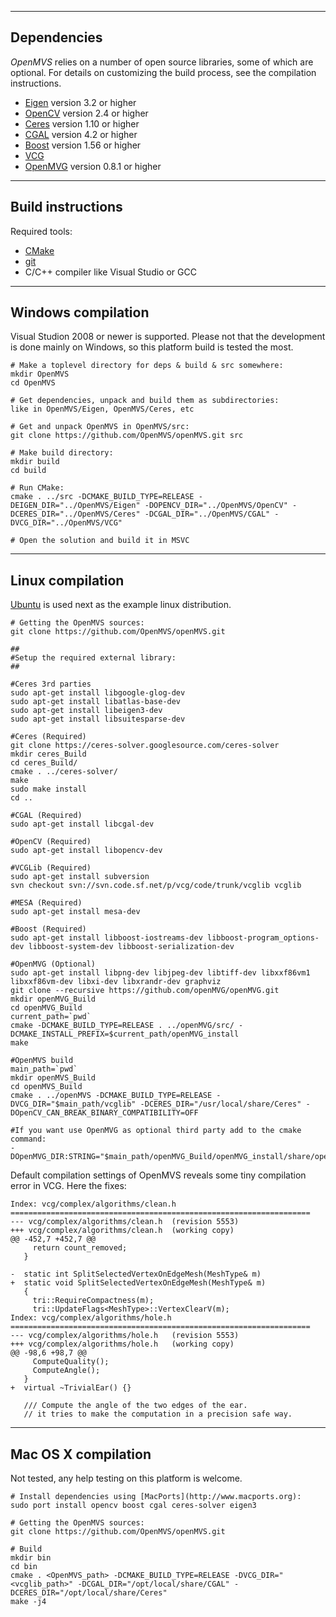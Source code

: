 ------------
Dependencies
------------

*OpenMVS* relies on a number of open source libraries, some of which are optional. For details on customizing the build process, see the compilation instructions.
* [Eigen](http://eigen.tuxfamily.org) version 3.2 or higher
* [OpenCV](http://opencv.org) version 2.4 or higher
* [Ceres](http://ceres-solver.org) version 1.10 or higher
* [CGAL](http://www.cgal.org) version 4.2 or higher
* [Boost](http://www.boost.org) version 1.56 or higher
* [VCG](http://vcg.isti.cnr.it/vcglib)
* [OpenMVG](https://github.com/openMVG/openMVG) version 0.8.1 or higher

------------------
Build instructions
------------------

Required tools:
* [CMake](http://www.cmake.org)
* [git](https://git-scm.com)
* C/C++ compiler like Visual Studio or GCC

-------------------
Windows compilation
-------------------

Visual Studion 2008 or newer is supported. Please not that the development is done mainly on Windows, so this platform build is tested the most.

```
# Make a toplevel directory for deps & build & src somewhere:
mkdir OpenMVS
cd OpenMVS

# Get dependencies, unpack and build them as subdirectories:
like in OpenMVS/Eigen, OpenMVS/Ceres, etc

# Get and unpack OpenMVS in OpenMVS/src:
git clone https://github.com/OpenMVS/openMVS.git src

# Make build directory:
mkdir build
cd build

# Run CMake:
cmake . ../src -DCMAKE_BUILD_TYPE=RELEASE -DEIGEN_DIR="../OpenMVS/Eigen" -DOPENCV_DIR="../OpenMVS/OpenCV" -DCERES_DIR="../OpenMVS/Ceres" -DCGAL_DIR="../OpenMVS/CGAL" -DVCG_DIR="../OpenMVS/VCG"

# Open the solution and build it in MSVC
```

-----------------
Linux compilation
-----------------

[Ubuntu](http://www.ubuntu.com) is used next as the example linux distribution.

```
# Getting the OpenMVS sources:
git clone https://github.com/OpenMVS/openMVS.git

##
#Setup the required external library:
##

#Ceres 3rd parties
sudo apt-get install libgoogle-glog-dev
sudo apt-get install libatlas-base-dev
sudo apt-get install libeigen3-dev
sudo apt-get install libsuitesparse-dev

#Ceres (Required)
git clone https://ceres-solver.googlesource.com/ceres-solver
mkdir ceres_Build
cd ceres_Build/
cmake . ../ceres-solver/
make
sudo make install
cd ..

#CGAL (Required)
sudo apt-get install libcgal-dev

#OpenCV (Required)
sudo apt-get install libopencv-dev

#VCGLib (Required)
sudo apt-get install subversion
svn checkout svn://svn.code.sf.net/p/vcg/code/trunk/vcglib vcglib

#MESA (Required)
sudo apt-get install mesa-dev

#Boost (Required)
sudo apt-get install libboost-iostreams-dev libboost-program_options-dev libboost-system-dev libboost-serialization-dev

#OpenMVG (Optional)
sudo apt-get install libpng-dev libjpeg-dev libtiff-dev libxxf86vm1 libxxf86vm-dev libxi-dev libxrandr-dev graphviz
git clone --recursive https://github.com/openMVG/openMVG.git
mkdir openMVG_Build
cd openMVG_Build
current_path=`pwd`
cmake -DCMAKE_BUILD_TYPE=RELEASE . ../openMVG/src/ -DCMAKE_INSTALL_PREFIX=$current_path/openMVG_install
make

#OpenMVS build
main_path=`pwd`
mkdir openMVS_Build
cd openMVS_Build
cmake . ../openMVS -DCMAKE_BUILD_TYPE=RELEASE -DVCG_DIR="$main_path/vcglib" -DCERES_DIR="/usr/local/share/Ceres" -DOpenCV_CAN_BREAK_BINARY_COMPATIBILITY=OFF

#If you want use OpenMVG as optional third party add to the cmake command:
-DOpenMVG_DIR:STRING="$main_path/openMVG_Build/openMVG_install/share/openMVG/cmake/"
```

Default compilation settings of OpenMVS reveals some tiny compilation error in VCG. Here the fixes:

```
Index: vcg/complex/algorithms/clean.h
===================================================================
--- vcg/complex/algorithms/clean.h	(revision 5553)
+++ vcg/complex/algorithms/clean.h	(working copy)
@@ -452,7 +452,7 @@
     return count_removed;
   }
 
-  static int SplitSelectedVertexOnEdgeMesh(MeshType& m)
+  static void SplitSelectedVertexOnEdgeMesh(MeshType& m)
   {
     tri::RequireCompactness(m);
     tri::UpdateFlags<MeshType>::VertexClearV(m);
Index: vcg/complex/algorithms/hole.h
===================================================================
--- vcg/complex/algorithms/hole.h	(revision 5553)
+++ vcg/complex/algorithms/hole.h	(working copy)
@@ -98,6 +98,7 @@
     ComputeQuality();
     ComputeAngle();
   }
+  virtual ~TrivialEar() {}
 
   /// Compute the angle of the two edges of the ear.
   // it tries to make the computation in a precision safe way.
```

--------------------
Mac OS X compilation
--------------------

Not tested, any help testing on this platform is welcome.

```
# Install dependencies using [MacPorts](http://www.macports.org):
sudo port install opencv boost cgal ceres-solver eigen3

# Getting the OpenMVS sources:
git clone https://github.com/OpenMVS/openMVS.git

# Build
mkdir bin
cd bin
cmake . <OpenMVS_path> -DCMAKE_BUILD_TYPE=RELEASE -DVCG_DIR="<vcglib_path>" -DCGAL_DIR="/opt/local/share/CGAL" -DCERES_DIR="/opt/local/share/Ceres"
make -j4
```
